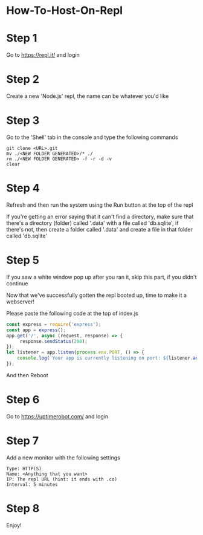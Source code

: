 # How-To-Host-On-Repl

# Step 1
Go to https://repl.it/ and login

# Step 2
Create a new 'Node.js' repl, the name can be whatever you'd like

# Step 3
Go to the 'Shell' tab in the console and type the following commands
```
git clone <URL>.git
mv ./<NEW FOLDER GENERATED>/* ./
rm ./<NEW FOLDER GENERATED> -f -r -d -v
clear
```
# Step 4
Refresh and then run the system using the Run button at the top of the repl

If you're getting an error saying that it can't find a directory, make sure that there's a directory (folder) called '.data' with a file called 'db.sqlite', if there's not, then create a folder called '.data' and create a file in that folder called 'db.sqlite'

# Step 5
If you saw a white window pop up after you ran it, skip this part, if you didn't continue

Now that we've successfully gotten the repl booted up, time to make it a webserver!

Please paste the following code at the top of index.js
```js
const express = require('express');
const app = express();
app.get('/', async (request, response) => {
     response.sendStatus(200);
});
let listener = app.listen(process.env.PORT, () => {
    console.log(`Your app is currently listening on port: ${listener.address().port}`);
});
```
And then Reboot

# Step 6
Go to https://uptimerobot.com/ and login

# Step 7
Add a new monitor with the following settings
```
Type: HTTP(S)
Name: <Anything that you want>
IP: The repl URL (hint: it ends with .co)
Interval: 5 minutes
```
# Step 8
Enjoy!
